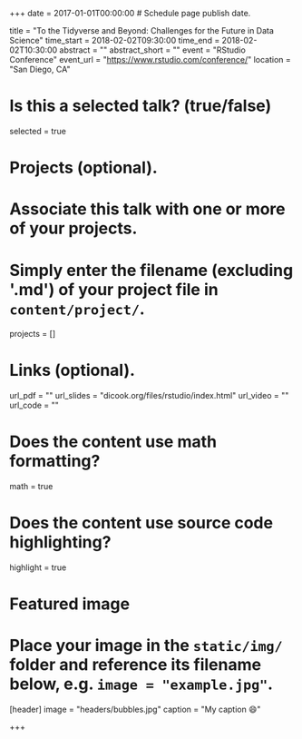 +++
date = 2017-01-01T00:00:00  # Schedule page publish date.

title = "To the Tidyverse and Beyond: Challenges for the Future in Data Science"
time_start = 2018-02-02T09:30:00
time_end = 2018-02-02T10:30:00
abstract = ""
abstract_short = ""
event = "RStudio Conference"
event_url = "https://www.rstudio.com/conference/"
location = "San Diego, CA"

# Is this a selected talk? (true/false)
selected = true

# Projects (optional).
#   Associate this talk with one or more of your projects.
#   Simply enter the filename (excluding '.md') of your project file in `content/project/`.
projects = []

# Links (optional).
url_pdf = ""
url_slides = "dicook.org/files/rstudio/index.html"
url_video = ""
url_code = ""

# Does the content use math formatting?
math = true

# Does the content use source code highlighting?
highlight = true

# Featured image
# Place your image in the `static/img/` folder and reference its filename below, e.g. `image = "example.jpg"`.
[header]
image = "headers/bubbles.jpg"
caption = "My caption :smile:"

+++

